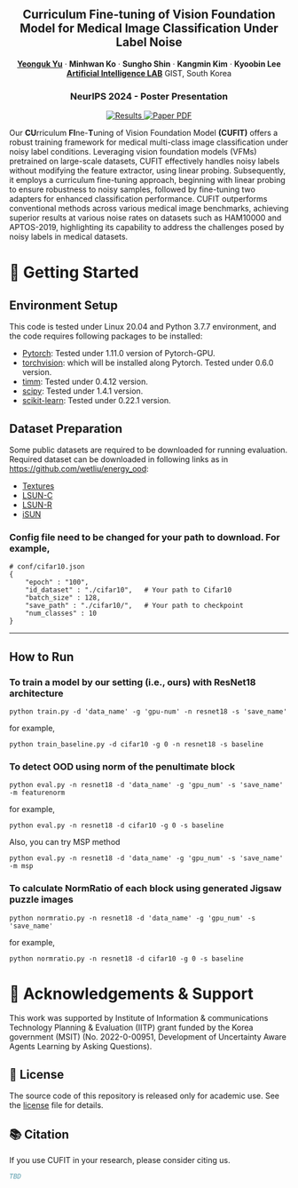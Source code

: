 <p align="center">
   <h2 align="center">Curriculum Fine-tuning of Vision Foundation Model for Medical Image Classification Under Label Noise</h2>
   <p align="center">
      <a href="https://scholar.google.com/citations?user=Ctm3p8wAAAAJ&hl=en"><strong>Yeonguk Yu</strong></a>
      ·
      <a><strong>Minhwan Ko</strong></a>
      ·
      <a"><strong>Sungho Shin</strong></a>
      ·
      <a"><strong>Kangmin Kim</strong></a>
      ·
      <a"><strong>Kyoobin Lee</strong></a>
     <br>
     <a href="https://sites.google.com/view/gistailab/"><strong>Artificial Intelligence LAB</strong></a>
      GIST, South Korea
   </p>
   <h3 align="center">NeurIPS 2024 - Poster Presentation</h3>
</p>

<p align="center">
   <a href=''>
      <img src='https://img.shields.io/badge/CUFIT-Presentation-ffffff?style=for-the-badge&logo=data:image/svg+xml;base64,PHN2ZyB4bWxucz0iaHR0cDovL3d3dy53My5vcmcvMjAwMC9zdmciIHZpZXdCb3g9IjAgMCAyNCAyNCIgZmlsbD0id2hpdGUiIHdpZHRoPSIxOCIgaGVpZ2h0PSIxOCI+PHBhdGggZD0iTTAgMGgyNHYyNEgweiIgZmlsbD0ibm9uZSIvPjxwYXRoIGQ9Ik0xOSAzSDVjLTEuMSAwLTIgLjktMiAydjE0YzAgMS4xLjkgMiAyIDJoMTRjMS4xIDAgMi0uOSAyLTJWNWMwLTEuMS0uOS0yLTItMnpNOSAxN0g3di01aDJ2NXptNCAwaC0ydi03aDJ2N3ptNCAwaC0yVjhoMnY5eiIvPjwvc3ZnPg==&logoColor=white&labelColor=black&color=9370DB' alt='Results'>
   </a>

   <a href="">
      <img src='https://img.shields.io/badge/Paper-PDF-green?style=for-the-badge&logo=adobeacrobatreader&logoWidth=20&logoColor=white&labelColor=black&color=94DD15' alt='Paper PDF'>
   </a>
</p>


Our **CU**rriculum **FI**ne-**T**uning of Vision Foundation Model **(CUFIT)** offers a robust training framework for medical multi-class image classification under noisy label conditions. 
Leveraging vision foundation models (VFMs) pretrained on large-scale datasets, CUFIT effectively handles noisy labels without modifying the feature extractor, using linear probing. Subsequently, it employs a curriculum fine-tuning approach, beginning with linear probing to ensure robustness to noisy samples, followed by fine-tuning two adapters for enhanced classification performance. CUFIT outperforms conventional methods across various medical image benchmarks, achieving superior results at various noise rates on datasets such as HAM10000 and APTOS-2019, highlighting its capability to address the challenges posed by noisy labels in medical datasets.

# 🚀 Getting Started
## Environment Setup
   This code is tested under Linux 20.04 and Python 3.7.7 environment, and the code requires following packages to be installed:
    
   - [Pytorch](https://pytorch.org/): Tested under 1.11.0 version of Pytorch-GPU.
   - [torchvision](https://pytorch.org/vision/stable/index.html): which will be installed along Pytorch. Tested under 0.6.0 version.
   - [timm](https://github.com/rwightman/pytorch-image-models): Tested under 0.4.12 version.
   - [scipy](https://www.scipy.org/): Tested under 1.4.1 version.
   - [scikit-learn](https://scikit-learn.org/stable/): Tested under 0.22.1 version.


## Dataset Preparation
   Some public datasets are required to be downloaded for running evaluation. Required dataset can be downloaded in following links as in https://github.com/wetliu/energy_ood:    
   - [Textures](https://www.robots.ox.ac.uk/~vgg/data/dtd/)
   - [LSUN-C](https://www.dropbox.com/s/fhtsw1m3qxlwj6h/LSUN.tar.gz)
   - [LSUN-R](https://www.dropbox.com/s/moqh2wh8696c3yl/LSUN_resize.tar.gz)
   - [iSUN](https://www.dropbox.com/s/ssz7qxfqae0cca5/iSUN.tar.gz)

### Config file need to be changed for your path to download. For example,
~~~
# conf/cifar10.json
{
    "epoch" : "100",
    "id_dataset" : "./cifar10",   # Your path to Cifar10
    "batch_size" : 128,
    "save_path" : "./cifar10/",   # Your path to checkpoint
    "num_classes" : 10
}
~~~


---
## How to Run
### To train a model by our setting (i.e., ours) with ResNet18 architecture
~~~
python train.py -d 'data_name' -g 'gpu-num' -n resnet18 -s 'save_name'
~~~
for example,
~~~
python train_baseline.py -d cifar10 -g 0 -n resnet18 -s baseline
~~~


### To detect OOD using norm of the penultimate block
~~~
python eval.py -n resnet18 -d 'data_name' -g 'gpu_num' -s 'save_name' -m featurenorm
~~~
for example, 
~~~
python eval.py -n resnet18 -d cifar10 -g 0 -s baseline 
~~~
Also, you can try MSP method
~~~
python eval.py -n resnet18 -d 'data_name' -g 'gpu_num' -s 'save_name' -m msp
~~~

### To calculate NormRatio of each block using generated Jigsaw puzzle images
~~~
python normratio.py -n resnet18 -d 'data_name' -g 'gpu_num' -s 'save_name' 
~~~
for example, 
~~~
python normratio.py -n resnet18 -d cifar10 -g 0 -s baseline 
~~~

    
# 🤝 Acknowledgements & Support
This work was supported by Institute of Information & communications Technology Planning & Evaluation (IITP) grant funded by the Korea government (MSIT) (No. 2022-0-00951, Development of Uncertainty Aware Agents Learning by Asking Questions).

## 🌟 License
The source code of this repository is released only for academic use. See the [license](LICENSE) file for details.

## 📚 Citation
If you use CUFIT in your research, please consider citing us.
```bibtex
TBD
```

